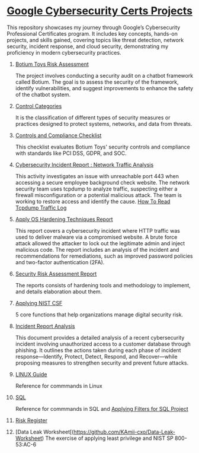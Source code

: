 # [Google Cybersecurity Certs Projects](https://drive.google.com/drive/folders/17wl9kDajrwSZJJOf9uIVusCxLa_jdcz7?usp=drive_link) 
This repository showcases my journey through Google’s Cybersecurity Professional Certificates program. It includes key concepts, hands-on projects, and skills gained, covering topics like threat detection, network security, incident response, and cloud security, demonstrating my proficiency in modern cybersecurity practices.

1. [Botium Toys Risk Assessment](https://github.com/KAmii-cxo/Risk-Assesment-Report-Botium-Toys)
   
   The project involves conducting a security audit on a chatbot framework called Botium. The goal is to assess the security of the framework, identify vulnerabilities, and suggest improvements to enhance the safety of the chatbot system.

2. [Control Categories](https://github.com/KAmii-cxo/Control-Categories-)

   It is the classification of different types of security measures or practices designed to protect systems, networks, and data from threats.
   
3. [Controls and Compliance Checklist](https://github.com/KAmii-cxo/Controls-And-Compliance-Checklist)

   This checklist evaluates Botium Toys' security controls and compliance with standards like PCI DSS, GDPR, and SOC.
   
4. [Cybersecurity Incident Report : Network Traffic Analysis](https://github.com/KAmii-cxo/Cybersecurity-Incident-Report-Network-Traffic-Analysis) 

   This activity investigates an issue with unreachable port 443 when accessing a secure employee background check website. The network security team uses tcpdump to analyze traffic, suspecting either a firewall misconfiguration or a potential malicious attack. The team is working to restore access and identify the cause. [How To Read Tcpdump Traffic Log](https://github.com/KAmii-cxo/How-To-Read-Tcpdump-Traffic-Log)

5. [Apply OS Hardening Techniques Report](https://github.com/KAmii-cxo/Apply-OS-Hardening-Technique-Incident-Report)

   This report covers a cybersecurity incident where HTTP traffic was used to deliver malware via a compromised website. A brute force attack allowed the attacker to lock out the legitimate admin and inject malicious code. The report includes an analysis of the incident and recommendations for remediations, such as improved password policies and two-factor authentication (2FA).

6. [Security Risk Assessment Report](https://github.com/KAmii-cxo/Security-Assessment-Report)

   The reports consists of hardening tools and methodology to implement, and details elaboration about them.

7. [Applying NIST CSF](https://github.com/KAmii-cxo/Applying-NIST-Framework)

   5 core functions that help organizations manage digital security risk.

8. [Incident Report Analysis](https://github.com/KAmii-cxo/Incident-Report-Analysis)

   This document provides a detailed analysis of a recent cybersecurity incident involving unauthorized access to a customer database through phishing. It outlines the actions taken during each phase of incident response—Identify, Protect, Detect, Respond, and Recover—while proposing measures to strengthen security and prevent future attacks.

9. [LINUX Guide](https://github.com/KAmii-cxo/LINUX-Guide)

   Reference for commmands in Linux

10. [SQL](https://github.com/KAmii-cxo/SQL)

    Reference for commmands in SQL and [Applying Filters for SQL Project](https://docs.google.com/document/d/1Lxh-hgu4XO7LDfN3pz0-GI_QIGWp8H0K8QVxV91sIVI/edit?usp=drive_link)

11. [Risk Register]()

12. [Data Leak Worksheet[(https://github.com/KAmii-cxo/Data-Leak-Worksheet)
    The exercise of applying least privilege and NIST SP 800-53:AC-6




   
